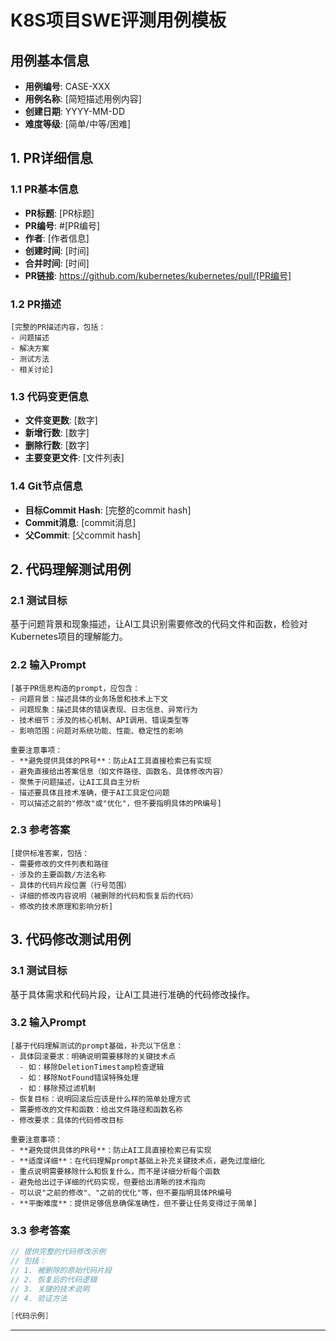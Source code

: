 # K8S项目SWE评测用例模板

## 用例基本信息

- **用例编号**: CASE-XXX
- **用例名称**: [简短描述用例内容]
- **创建日期**: YYYY-MM-DD
- **难度等级**: [简单/中等/困难]

## 1. PR详细信息

### 1.1 PR基本信息
- **PR标题**: [PR标题]
- **PR编号**: #[PR编号]
- **作者**: [作者信息]
- **创建时间**: [时间]
- **合并时间**: [时间]
- **PR链接**: https://github.com/kubernetes/kubernetes/pull/[PR编号]

### 1.2 PR描述
```
[完整的PR描述内容，包括：
- 问题描述
- 解决方案
- 测试方法
- 相关讨论]
```

### 1.3 代码变更信息
- **文件变更数**: [数字]
- **新增行数**: [数字]
- **删除行数**: [数字]
- **主要变更文件**: [文件列表]

### 1.4 Git节点信息
- **目标Commit Hash**: [完整的commit hash]
- **Commit消息**: [commit消息]
- **父Commit**: [父commit hash]

## 2. 代码理解测试用例

### 2.1 测试目标
基于问题背景和现象描述，让AI工具识别需要修改的代码文件和函数，检验对Kubernetes项目的理解能力。

### 2.2 输入Prompt
```
[基于PR信息构造的prompt，应包含：
- 问题背景：描述具体的业务场景和技术上下文
- 问题现象：描述具体的错误表现、日志信息、异常行为
- 技术细节：涉及的核心机制、API调用、错误类型等
- 影响范围：问题对系统功能、性能、稳定性的影响

重要注意事项：
- **避免提供具体的PR号**：防止AI工具直接检索已有实现
- 避免直接给出答案信息（如文件路径、函数名、具体修改内容）
- 聚焦于问题描述，让AI工具自主分析
- 描述要具体且技术准确，便于AI工具定位问题
- 可以描述之前的"修改"或"优化"，但不要指明具体的PR编号]
```


### 2.3 参考答案
```
[提供标准答案，包括：
- 需要修改的文件列表和路径
- 涉及的主要函数/方法名称
- 具体的代码片段位置（行号范围）
- 详细的修改内容说明（被删除的代码和恢复后的代码）
- 修改的技术原理和影响分析]
```

## 3. 代码修改测试用例

### 3.1 测试目标
基于具体需求和代码片段，让AI工具进行准确的代码修改操作。

### 3.2 输入Prompt
```
[基于代码理解测试的prompt基础，补充以下信息：
- 具体回滚要求：明确说明需要移除的关键技术点
  - 如：移除DeletionTimestamp检查逻辑
  - 如：移除NotFound错误特殊处理
  - 如：移除预过滤机制
- 恢复目标：说明回滚后应该是什么样的简单处理方式
- 需要修改的文件和函数：给出文件路径和函数名称
- 修改要求：具体的代码修改目标

重要注意事项：
- **避免提供具体的PR号**：防止AI工具直接检索已有实现
- **适度详细**：在代码理解prompt基础上补充关键技术点，避免过度细化
- 重点说明需要移除什么和恢复什么，而不是详细分析每个函数
- 避免给出过于详细的代码实现，但要给出清晰的技术指向
- 可以说"之前的修改"、"之前的优化"等，但不要指明具体PR编号
- **平衡难度**：提供足够信息确保准确性，但不要让任务变得过于简单]
```


### 3.3 参考答案
```go
// 提供完整的代码修改示例
// 包括：
// 1. 被删除的原始代码片段
// 2. 恢复后的代码逻辑
// 3. 关键的技术说明
// 4. 验证方法

[代码示例]
```

---